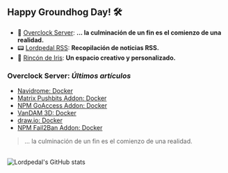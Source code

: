 ## Happy Groundhog Day! 🛠️

- 🤖 [Overclock Server](https://lordpedal.github.io/ "Overclock Server"): **... la culminación de un fin es el comienzo de una realidad.**
- 📟 [Lordpedal RSS](https://lordpedal.github.io/lordpedal "Lordpedal RSS"): **Recopilación de noticias RSS.**
- 🌈 [Rincón de Iris](https://rincondeiris.club/ "Rincón de Iris"): **Un espacio creativo y personalizado.**

### Overclock Server: *Últimos artículos*

- [Navidrome: Docker](https://lordpedal.github.io/gnu/linux/docker/navidrome-docker/)
- [Matrix Pushbits Addon: Docker](https://lordpedal.github.io/gnu/linux/docker/pushbits-docker/)
- [NPM GoAccess Addon: Docker](https://lordpedal.github.io/gnu/linux/docker/npmgo-docker/)
- [VanDAM 3D: Docker](https://lordpedal.github.io/gnu/linux/docker/vandam-docker/)
- [draw.io: Docker](https://lordpedal.github.io/gnu/linux/docker/drawio-docker/)
- [NPM Fail2Ban Addon: Docker](https://lordpedal.github.io/gnu/linux/docker/npmf2b-docker/)

> ... la culminación de un fin es el comienzo de una realidad.

\
![Lordpedal's GitHub stats](https://github-readme-stats.vercel.app/api?username=Lordpedal&count_private=true&show_icons=true&include_all_commits=true)

<!---
\
[![Top Langs](https://github-readme-stats.vercel.app/api/top-langs/?username=Lordpedal&hide=javascript,html,css&layout=compact)](https://github.com/anuraghazra/github-readme-stats)
--->
